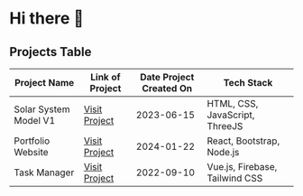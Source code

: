 # Hi there 👋
<!DOCTYPE html>
<html lang="en">
<head>
    <meta charset="UTF-8">
    <meta name="viewport" content="width=device-width, initial-scale=1.0">
</head>
<body>

<h2>Projects Table</h2>

<table>
        <thead>
            <tr>
                <th>Project Name</th>
                <th>Link of Project</th>
                <th>Date Project Created On</th>
                <th>Tech Stack</th>
            </tr>
        </thead>
        <tbody>
            <tr>
                <td>Solar System Model V1</td>
                <td><a href="https://solar-system-v1-ten.vercel.app">Visit Project</a></td>
                <td>2023-06-15</td>
                <td>HTML, CSS, JavaScript, ThreeJS</td>
            </tr>
            <tr>
                <td>Portfolio Website</td>            
                <td><a href="https://example.com/portfolio" target="_blank">Visit Project</a></td>
                <td>2024-01-22</td>
                <td>React, Bootstrap, Node.js</td>
            </tr>
            <tr>
                <td>Task Manager</td>
                <td><a href="https://example.com/task-manager" target="_blank">Visit Project</a></td>
                <td>2022-09-10</td>
                <td>Vue.js, Firebase, Tailwind CSS</td>
            </tr>
        </tbody>
    </table>

</body>
</html>


<!--
**OkRathod/OkRathod** is a ✨ _special_ ✨ repository because its `README.md` (this file) appears on your GitHub profile.

Here are some ideas to get you started:

- 🔭 I’m currently working on ...
- 🌱 I’m currently learning ...
- 👯 I’m looking to collaborate on ...
- 🤔 I’m looking for help with ...
- 💬 Ask me about ...
- 📫 How to reach me: ...
- 😄 Pronouns: ...
- ⚡ Fun fact: ...
-->
